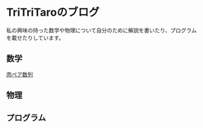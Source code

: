 # TriTriTaroのブログ

私の興味の持った数学や物理について自分のために解説を書いたり、プログラムを載せたりしています。

## 数学

[肉ペア数列](./mathematics/PorkPair.md)

## 物理

## プログラム
